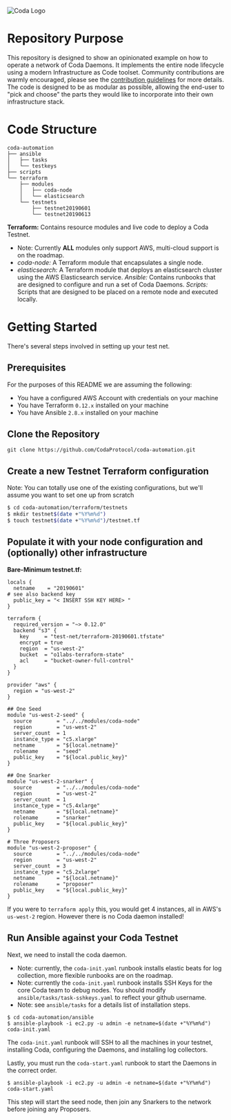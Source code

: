 ![Coda Logo](https://cdn.codaprotocol.com/v4/static/img/coda-logo.png)

# Repository Purpose 
This repository is designed to show an opinionated example on how to operate a network of Coda Daemons. It implements the entire node lifecycle using a modern Infrastructure as Code toolset. Community contributions are warmly encouraged, please see the [contribution guidelines](#to-do) for more details. The code is designed to be as modular as possible, allowing the end-user to "pick and choose" the parts they would like to incorporate into their own infrastructure stack. 

# Code Structure
```
coda-automation
├── ansible
│   ├── tasks
│   └── testkeys
├── scripts
└── terraform
    ├── modules
    │   ├── coda-node
    │   └── elasticsearch
    └── testnets
        ├── testnet20190601
        └── testnet20190613
```

**Terraform:** Contains resource modules and live code to deploy a Coda Testnet. 
- Note: Currently **ALL** modules only support AWS, multi-cloud support is on the roadmap.
- *coda-node:* A Terraform module that encapsulates a single node.
- *elasticsearch:* A Terraform module that deploys an elasticsearch cluster using the AWS Elasticsearch service. 
*Ansible:* Contains runbooks that are designed to configure and run a set of Coda Daemons.
*Scripts:* Scripts that are designed to be placed on a remote node and executed locally. 

# Getting Started 
There's several steps involved in setting up your test net. 

## Prerequisites
For the purposes of this README we are assuming the following: 
- You have a configured AWS Account with credentials on your machine
- You have Terraform `0.12.x` installed on your machine
- You have Ansible `2.8.x` installed on your machine

## Clone the Repository
`git clone https://github.com/CodaProtocol/coda-automation.git`

## Create a new Testnet Terraform configuration
Note: You can totally use one of the existing configurations, but we'll assume you want to set one up from scratch
``` bash
$ cd coda-automation/terraform/testnets
$ mkdir testnet$(date +"%Y%m%d")
$ touch testnet$(date +"%Y%m%d")/testnet.tf
```

## Populate it with your node configuration and (optionally) other infrastructure
**Bare-Minimum testnet.tf:**
```
locals {
  netname    = "20190601"                                                                                                                                                                                                                                                                                                                                                                                      # see also backend key
  public_key = "< INSERT SSH KEY HERE> "
}

terraform {
  required_version = "~> 0.12.0"
  backend "s3" {
    key     = "test-net/terraform-20190601.tfstate"
    encrypt = true
    region  = "us-west-2"
    bucket  = "o1labs-terraform-state"
    acl     = "bucket-owner-full-control"
  }
}

provider "aws" {
  region = "us-west-2"
}

## One Seed
module "us-west-2-seed" {
  source        = "../../modules/coda-node"
  region        = "us-west-2"
  server_count  = 1
  instance_type = "c5.xlarge"
  netname       = "${local.netname}"
  rolename      = "seed"
  public_key    = "${local.public_key}"
}

## One Snarker
module "us-west-2-snarker" {
  source        = "../../modules/coda-node"
  region        = "us-west-2"
  server_count  = 1
  instance_type = "c5.4xlarge"
  netname       = "${local.netname}"
  rolename      = "snarker"
  public_key    = "${local.public_key}"
}

# Three Proposers
module "us-west-2-proposer" {
  source        = "../../modules/coda-node"
  region        = "us-west-2"
  server_count  = 3
  instance_type = "c5.2xlarge"
  netname       = "${local.netname}"
  rolename      = "proposer"
  public_key    = "${local.public_key}"
}
```

If you were to `terraform apply` this, you would get 4 instances, all in AWS's `us-west-2` region. However there is no Coda daemon installed! 

## Run Ansible against your Coda Testnet
Next, we need to install the coda daemon.
- Note: currently, the `coda-init.yaml` runbook installs elastic beats for log collection, more flexible runbooks are on the roadmap. 
- Note: currently the `coda-init.yaml` runbook installs SSH Keys for the core Coda team to debug nodes. You should modify `ansible/tasks/task-sshkeys.yaml` to reflect your github username.
- Note: see `ansible/tasks` for a details list of installation steps.  
```
$ cd coda-automation/ansible
$ ansible-playbook -i ec2.py -u admin -e netname=$(date +"%Y%m%d") coda-init.yaml
```

The `coda-init.yaml` runbook will SSH to all the machines in your testnet, installing Coda, configuring the Daemons, and installing log collectors. 

Lastly, you must run the `coda-start.yaml` runbook to start the Daemons in the correct order. 

```
$ ansible-playbook -i ec2.py -u admin -e netname=$(date +"%Y%m%d") coda-start.yaml
```

This step will start the seed node, then join any Snarkers to the network before joining any Proposers. 